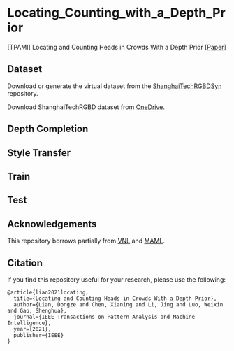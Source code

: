 # Locating_Counting_with_a_Depth_Prior
[TPAMI] Locating and Counting Heads in Crowds With a Depth Prior [[Paper]](https://ieeexplore.ieee.org/document/9601215/)

## Dataset
Download or generate the virtual dataset from the [ShanghaiTechRGBDSyn](https://github.com/svip-lab/ShanghaiTechRGBDSyn) repository.

Download ShanghaiTechRGBD dataset from [OneDrive](https://yien01-my.sharepoint.com/:f:/g/personal/doubility_z0_tn/EhY4Svr1rRlDi7apZTtpepQBJejNSSYnQk1UNSqxhQ3jqA?e=RdhCtz).

## Depth Completion

## Style Transfer

## Train

## Test


## Acknowledgements

This repository borrows partially from [VNL](https://github.com/YvanYin/VNL_Monocular_Depth_Prediction) and [MAML](https://github.com/katerakelly/pytorch-maml).

## Citation

If you find this repository useful for your research, please use the following:

```
@article{lian2021locating,
  title={Locating and Counting Heads in Crowds With a Depth Prior},
  author={Lian, Dongze and Chen, Xianing and Li, Jing and Luo, Weixin and Gao, Shenghua},
  journal={IEEE Transactions on Pattern Analysis and Machine Intelligence},
  year={2021},
  publisher={IEEE}
}
```
